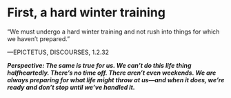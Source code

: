 # First, a hard winter training

“We must undergo a hard winter training and not rush into things for which we haven’t prepared.”

—EPICTETUS, DISCOURSES, 1.2.32

***Perspective: The same is true for us. We can’t do this life thing halfheartedly. There’s no time off. There aren’t even weekends. We are always preparing for what life might throw at us—and when it does, we’re ready and don’t stop until we’ve handled it.***